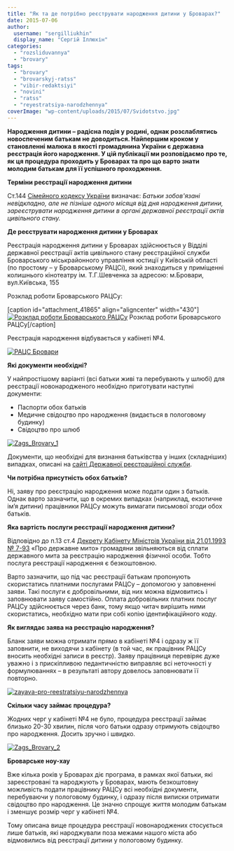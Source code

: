 ```yaml
---
title: "Як та де потрібно реєструвати народження дитини у Броварах?"
date: 2015-07-06
author: 
  username: "sergilliukhin"
  display_name: "Сергій Іллюхін"
categories: 
  - "rozsliduvannya"
  - "brovary"
tags: 
  - "brovary"
  - "brovarskyj-ratss"
  - "vibir-redaktsiyi"
  - "novini"
  - "ratss"
  - "reyestratsiya-narodzhennya"
coverImage: "wp-content/uploads/2015/07/Svidotstvo.jpg"
---
```


**Народження дитини – радісна подія у родині, однак розслаблятись новоспеченим батькам не доводиться. Найпершим кроком у становленні малюка в якості громадянина України є державна реєстрація його народження. У цій публікації ми розповідаємо про те, як ця процедура проходить у Броварах та про що варто знати молодим батькам для її успішного проходження.**

**Терміни реєстрації народження дитини**

Ст.144 [Сімейного кодексу України](https://zakon4.rada.gov.ua/laws/show/2947-14/page3) визначає: _Батьки зобов'язані невідкладно, але не пізніше одного місяця від дня народження дитини, зареєструвати народження дитини в органі державної реєстрації актів цивільного стану._

**Де реєструвати народження дитини у Броварах**

Реєстрація народження дитини у Броварах здійснюється у Відділі державної реєстрації актів цивільного стану реєстраційної служби Броварського міськрайонного управління юстиції у Київській області (по простому – у Броварському РАЦСі), який знаходиться у приміщенні колишнього кінотеатру ім. Т.Г.Шевченка за адресою: м.Бровари, вул.Київська, 155

Розклад роботи Броварського РАЦСу:

\[caption id="attachment\_41865" align="aligncenter" width="430"\][![Розклад роботи Броварського РАЦСу](https://mpz.brovary.org/wp-content/uploads/2015/07/Rozklad_Roboty_Zags_Brovary.jpg)](https://mpz.brovary.org/wp-content/uploads/2015/07/Rozklad_Roboty_Zags_Brovary.jpg) Розклад роботи Броварського РАЦСу\[/caption\]

Реєстрація народження відбувається у кабінеті №4.

[![РАЦС Бровари](https://mpz.brovary.org/wp-content/uploads/2015/07/Zags_Brovary_5.jpg "РАЦС Бровари")](https://mpz.brovary.org/wp-content/uploads/2015/07/Zags_Brovary_5.jpg)

**Які документи необхідні?**

У найпростішому варіанті (всі батьки живі та перебувають у шлюбі) для реєстрації новонародженого необхідно приготувати наступні документи:

- Паспорти обох батьків
- Медичне свідоцтво про народження (видається в пологовому будинку)
- Свідоцтво про шлюб

[![Zags_Brovary_1](https://mpz.brovary.org/wp-content/uploads/2015/07/Zags_Brovary_1.jpg)](https://mpz.brovary.org/wp-content/uploads/2015/07/Zags_Brovary_1.jpg)

Документи, що необхідні для визнання батьківства у інших (складніших) випадках, описані на [сайті Державної реєстраційної служби](https://www.drsu.gov.ua/show/70).

**Чи потрібна присутність обох батьків?**

Ні, заяву про реєстрацію народження може подати один з батьків. Однак варто зазначити, що в окремих випадках (наприклад, екзотичне ім’я дитини) працівники РАЦСу можуть вимагати письмової згоди обох батьків.

**Яка вартість послуги реєстрації народження дитини?**

Відповідно до п.13 ст.4 [Декрету Кабінету Міністрів України від 21.01.1993 № 7-93](https://zakon4.rada.gov.ua/laws/show/7-93) «Про державне мито» громадяни звільняються від сплати державного мита за реєстрацію народження фізичної особи. Тобто послуга реєстрації народження є безкоштовною.

Варто зазначити, що під час реєстрації батькам пропонують скористатись платними послугами РАЦСу – допомогою у заповненні заяви. Такі послуги є добровільними, від них можна відмовитись і заповнювати заяву самостійно. Оплата добровільних платних послуг РАЦСу здійснюється через банк, тому якщо читач вирішить ними скористатись, необхідно мати при собі копію ідентифікаційного коду.

**Як виглядає заява на реєстрацію народження?**

Бланк заяви можна отримати прямо в кабінеті №4 і одразу ж її заповнити, не виходячи з кабінету (в той час, як працівник РАЦСу вносить необхідні записи в реєстр). Заяву працівниця перевіряє дуже уважно і з прискіпливою педантичністю виправляє всі неточності у формулюваннях – в результаті автору довелось заповнювати її повторно.

[![zayava-pro-reestratsiyu-narodzhennya](https://mpz.brovary.org/wp-content/uploads/2015/07/zayava-pro-reestratsiyu-narodzhennya.jpg)](https://mpz.brovary.org/wp-content/uploads/2015/07/zayava-pro-reestratsiyu-narodzhennya.jpg)

**Скільки часу займає процедура?**

Жодних черг у кабінеті №4 не було, процедура реєстрації займає близько 20-30 хвилин, після чого батьки одразу отримують свідоцтво про народження. Досить зручно і швидко.

[![Zags_Brovary_2](https://mpz.brovary.org/wp-content/uploads/2015/07/Zags_Brovary_2.jpg)](https://mpz.brovary.org/wp-content/uploads/2015/07/Zags_Brovary_2.jpg)

**Броварське ноу-хау**

Вже кілька років у Броварах діє програма, в рамках якої батьки, які зареєстровані та народжують у Броварах, мають безкоштовну можливість подати працівнику РАЦСу всі необхідні документи, перебуваючи у пологовому будинку, і одразу після виписки отримати свідоцтво про народження. Це значно спрощує життя молодим батькам і зменшує розмір черг у кабінеті №4.

Тому описана вище процедура реєстрації новонароджених стосується лише батьків, які народжували поза межами нашого міста або відмовились від реєстрації дитини у пологовому будинку.
